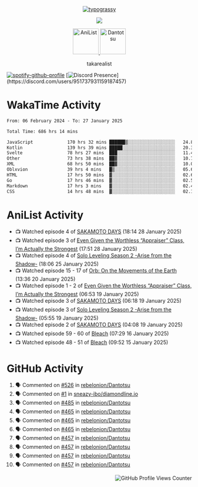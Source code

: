 <div align="center">
<a href="https://github.com/kawarimidoll/typograssy">
    <img alt="typograssy" src="https://typograssy.deno.dev/api?text=%E3%82%B8%E3%83%A7%E3%83%B3%E3%81%A7%E3%81%99%E3%80%82%E3%81%93%E3%82%93%E3%81%AB%E3%81%A1%E3%81%AF%20%20%5E%5E%20sup%20iam%20ibo%20--&&l0=none&l1=82d9d0&l2=027353&l3=038c4c&l4=01402e&bg=none&frame=none&speed=100&comment=">
</a>
</div>
<p align="center">
  <a href="https://skillicons.dev">
    <img src="https://skillicons.dev/icons?i=kotlin,figma,obsidian,androidstudio,vscode,css,html" />
  </a>
</p>

<p align="center">
    <a href="https://anilist.co/user/takarealist112/">
      <img src="https://i.imgur.com/LDvh7Lg.gif" alt="AniList" style="width: 70px; height: auto;">
    </a>
    <a href="https://discord.gg/4HPZ5nAWwM/">
      <img src="https://i.imgur.com/5o3Y9Jb.gif" alt="Dantotsu" style="width: 70px; height: auto;">
    </a>
</p>

<p align="center">
takarealist
</p>

[![spotify-github-profile](https://spotify-github-profile.vercel.app/api/view?uid=216np2gahwfhcjozqmzomew7i&cover_image=true&theme=novatorem&show_offline=true&background_color=121212&interchange=false&bar_color=53b14f&bar_color_cover=true)](https://spotify-github-profile.vercel.app/api/view?uid=216np2gahwfhcjozqmzomew7i&redirect=true)
[![Discord Presence](https://lanyard-profile-readme.vercel.app/api/951737931159187457?theme=dark&bg=Oe1116&animated=false&hideDiscrim=true&borderRadius=30px&idleMessage=currently%20offline...)](https://discord.com/users/951737931159187457)

# WakaTime Activity

<!--START_SECTION:waka-->

```txt
From: 06 February 2024 - To: 27 January 2025

Total Time: 686 hrs 14 mins

JavaScript             170 hrs 32 mins ██████▒░░░░░░░░░░░░░░░░░░   24.85 %
Kotlin                 139 hrs 39 mins █████░░░░░░░░░░░░░░░░░░░░   20.35 %
Svelte                 78 hrs 27 mins  ███░░░░░░░░░░░░░░░░░░░░░░   11.43 %
Other                  73 hrs 38 mins  ██▓░░░░░░░░░░░░░░░░░░░░░░   10.73 %
XML                    68 hrs 50 mins  ██▓░░░░░░░░░░░░░░░░░░░░░░   10.03 %
Oblxvion               39 hrs 4 mins   █▒░░░░░░░░░░░░░░░░░░░░░░░   05.69 %
HTML                   17 hrs 50 mins  ▓░░░░░░░░░░░░░░░░░░░░░░░░   02.60 %
Go                     17 hrs 46 mins  ▓░░░░░░░░░░░░░░░░░░░░░░░░   02.59 %
Markdown               17 hrs 3 mins   ▓░░░░░░░░░░░░░░░░░░░░░░░░   02.49 %
CSS                    14 hrs 48 mins  ▓░░░░░░░░░░░░░░░░░░░░░░░░   02.16 %
```

<!--END_SECTION:waka-->

# AniList Activity

<!-- ANILIST_ACTIVITY:start -->

-   📺 Watched episode 4 of [SAKAMOTO DAYS](https://anilist.co/anime/177709) (18:14 28 January 2025)
-   📺 Watched episode 3 of [Even Given the Worthless “Appraiser” Class, I’m Actually the Strongest](https://anilist.co/anime/178548) (17:51 28 January 2025)
-   📺 Watched episode 4 of [Solo Leveling Season 2 -Arise from the Shadow-](https://anilist.co/anime/176496) (18:06 25 January 2025)
-   📺 Watched episode 15 - 17 of [Orb: On the Movements of the Earth](https://anilist.co/anime/151514) (13:36 20 January 2025)
-   📺 Watched episode 1 - 2 of [Even Given the Worthless “Appraiser” Class, I’m Actually the Strongest](https://anilist.co/anime/178548) (06:53 19 January 2025)
-   📺 Watched episode 3 of [SAKAMOTO DAYS](https://anilist.co/anime/177709) (06:18 19 January 2025)
-   📺 Watched episode 3 of [Solo Leveling Season 2 -Arise from the Shadow-](https://anilist.co/anime/176496) (05:55 19 January 2025)
-   📺 Watched episode 2 of [SAKAMOTO DAYS](https://anilist.co/anime/177709) (04:08 19 January 2025)
-   📺 Watched episode 59 - 60 of [Bleach](https://anilist.co/anime/269) (07:29 16 January 2025)
-   📺 Watched episode 48 - 51 of [Bleach](https://anilist.co/anime/269) (09:52 15 January 2025)

<!-- ANILIST_ACTIVITY:end -->

# GitHub Activity

<!--START_SECTION:activity-->

1. 🗣 Commented on [#526](https://github.com/rebelonion/Dantotsu/pull/526#issuecomment-2481012390) in [rebelonion/Dantotsu](https://github.com/rebelonion/Dantotsu)
2. 🗣 Commented on [#1](https://github.com/sneazy-ibo/diamondline.io/issues/1#issuecomment-2411269955) in [sneazy-ibo/diamondline.io](https://github.com/sneazy-ibo/diamondline.io)
3. 🗣 Commented on [#485](https://github.com/rebelonion/Dantotsu/issues/485#issuecomment-2374839206) in [rebelonion/Dantotsu](https://github.com/rebelonion/Dantotsu)
4. 🗣 Commented on [#465](https://github.com/rebelonion/Dantotsu/issues/465#issuecomment-2257555066) in [rebelonion/Dantotsu](https://github.com/rebelonion/Dantotsu)
5. 🗣 Commented on [#465](https://github.com/rebelonion/Dantotsu/issues/465#issuecomment-2257389149) in [rebelonion/Dantotsu](https://github.com/rebelonion/Dantotsu)
6. 🗣 Commented on [#465](https://github.com/rebelonion/Dantotsu/issues/465#issuecomment-2257388359) in [rebelonion/Dantotsu](https://github.com/rebelonion/Dantotsu)
7. 🗣 Commented on [#457](https://github.com/rebelonion/Dantotsu/issues/457#issuecomment-2256121324) in [rebelonion/Dantotsu](https://github.com/rebelonion/Dantotsu)
8. 🗣 Commented on [#457](https://github.com/rebelonion/Dantotsu/issues/457#issuecomment-2256120426) in [rebelonion/Dantotsu](https://github.com/rebelonion/Dantotsu)
9. 🗣 Commented on [#457](https://github.com/rebelonion/Dantotsu/issues/457#issuecomment-2256119951) in [rebelonion/Dantotsu](https://github.com/rebelonion/Dantotsu)
10. 🗣 Commented on [#457](https://github.com/rebelonion/Dantotsu/issues/457#issuecomment-2256116300) in [rebelonion/Dantotsu](https://github.com/rebelonion/Dantotsu)
<!--END_SECTION:activity-->

<div align="right">
    <img src="https://komarev.com/ghpvc/?username=sneazy-ibo&color=ff6e00&label=Counter&abbreviated=true" alt="GitHub Profile Views Counter">
</div>
